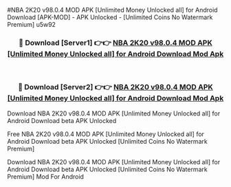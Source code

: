 #NBA 2K20 v98.0.4 MOD APK [Unlimited Money Unlocked all] for Android Download [APK-MOD] - APK Unlocked - [Unlimited Coins No Watermark Premium] u5w92



<div align="center">

<h3>🔴 Download [Server1] 👉👉 <a href="https://momento.my/?title=NBA_2K20_v98.0.4_MOD_APK_[Unlimited_Money_Unlocked_all]_for_Android_Download">NBA 2K20 v98.0.4 MOD APK [Unlimited Money Unlocked all] for Android Download Mod Apk</a></h3><br>

<h3>🔴 Download [Server2] 👉👉 <a href="https://momento.my/?title=NBA_2K20_v98.0.4_MOD_APK_[Unlimited_Money_Unlocked_all]_for_Android_Download">NBA 2K20 v98.0.4 MOD APK [Unlimited Money Unlocked all] for Android Download Mod Apk</a></h3>
</div>



Download NBA 2K20 v98.0.4 MOD APK [Unlimited Money Unlocked all] for Android Download beta APK Unlocked

Free NBA 2K20 v98.0.4 MOD APK [Unlimited Money Unlocked all] for Android Download beta APK Unlocked [Unlimited Coins No Watermark Premium]

Download NBA 2K20 v98.0.4 MOD APK [Unlimited Money Unlocked all] for Android Download beta APK Unlocked [Unlimited Coins No Watermark Premium] Mod For Android
